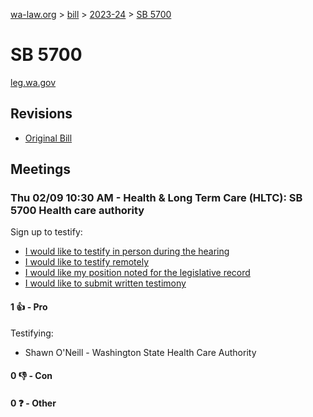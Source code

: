[wa-law.org](/) > [bill](/bill/) > [2023-24](/bill/2023-24/) > [SB 5700](/bill/2023-24/sb/5700/)

# SB 5700
[leg.wa.gov](https://app.leg.wa.gov/billsummary?BillNumber=5700&Year=2023&Initiative=false)

## Revisions
* [Original Bill](1/)

## Meetings
### Thu 02/09 10:30 AM - Health & Long Term Care (HLTC): SB 5700 Health care authority
Sign up to testify:
* [I would like to testify in person during the hearing](https://app.leg.wa.gov/csi/Testifier/Add?chamber=House&mId=30627&aId=151226&caId=21326&tId=1)
* [I would like to testify remotely](https://app.leg.wa.gov/csi/Testifier/Add?chamber=House&mId=30627&aId=151226&caId=21326&tId=2)
* [I would like my position noted for the legislative record](https://app.leg.wa.gov/csi/Testifier/Add?chamber=House&mId=30627&aId=151226&caId=21326&tId=3)
* [I would like to submit written testimony](https://app.leg.wa.gov/csi/Testifier/Add?chamber=House&mId=30627&aId=151226&caId=21326&tId=4)

#### 1 👍 - Pro
Testifying:
* Shawn O'Neill - Washington State Health Care Authority

#### 0 👎 - Con

#### 0 ❓ - Other
